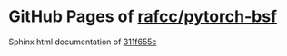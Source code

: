 GitHub Pages of [rafcc/pytorch-bsf](https://github.com/rafcc/pytorch-bsf.git)
===
Sphinx html documentation of [311f655c](https://github.com/rafcc/pytorch-bsf/tree/311f655c0f6198619c18ef63b80bb7886a5ac0b5)
